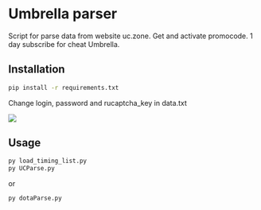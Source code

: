 # Umbrella parser 
Script for parse data from website uc.zone. Get and activate promocode. 1 day subscribe for cheat Umbrella.

## Installation

```bash
pip install -r requirements.txt
```

Change login, password and rucaptcha_key in data.txt

<img src="https://i.imgur.com/PyRUaKi.png">

## Usage

```bash
py load_timing_list.py
py UCParse.py
```
or
```bash
py dotaParse.py
```
